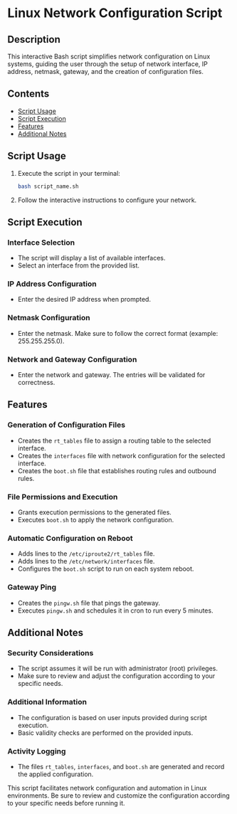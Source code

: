 # Linux Network Configuration Script

## Description

This interactive Bash script simplifies network configuration on Linux systems, guiding the user through the setup of network interface, IP address, netmask, gateway, and the creation of configuration files.

## Contents

- [Script Usage](#script-usage)
- [Script Execution](#script-execution)
- [Features](#features)
- [Additional Notes](#additional-notes)

## Script Usage

1. Execute the script in your terminal:
   ```bash
   bash script_name.sh
   ```
2. Follow the interactive instructions to configure your network.

## Script Execution

### Interface Selection
- The script will display a list of available interfaces.
- Select an interface from the provided list.

### IP Address Configuration
- Enter the desired IP address when prompted.

### Netmask Configuration
- Enter the netmask. Make sure to follow the correct format (example: 255.255.255.0).

### Network and Gateway Configuration
- Enter the network and gateway. The entries will be validated for correctness.

## Features

### Generation of Configuration Files
- Creates the `rt_tables` file to assign a routing table to the selected interface.
- Creates the `interfaces` file with network configuration for the selected interface.
- Creates the `boot.sh` file that establishes routing rules and outbound rules.

### File Permissions and Execution
- Grants execution permissions to the generated files.
- Executes `boot.sh` to apply the network configuration.

### Automatic Configuration on Reboot
- Adds lines to the `/etc/iproute2/rt_tables` file.
- Adds lines to the `/etc/network/interfaces` file.
- Configures the `boot.sh` script to run on each system reboot.

### Gateway Ping
- Creates the `pingw.sh` file that pings the gateway.
- Executes `pingw.sh` and schedules it in cron to run every 5 minutes.

## Additional Notes

### Security Considerations
- The script assumes it will be run with administrator (root) privileges.
- Make sure to review and adjust the configuration according to your specific needs.

### Additional Information
- The configuration is based on user inputs provided during script execution.
- Basic validity checks are performed on the provided inputs.

### Activity Logging
- The files `rt_tables`, `interfaces`, and `boot.sh` are generated and record the applied configuration.

This script facilitates network configuration and automation in Linux environments. Be sure to review and customize the configuration according to your specific needs before running it.
